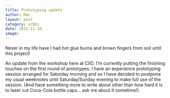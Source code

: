 ```yaml
---
title: Prototyping update
author: Mac
layout: post
category: urbbi
date: 2011-11-10
image: 
---
```


Never in my life have I had hot glue burns and brown fingers from soil until this project!

An update from the workshop here at CIID. I&#8217;m currently putting the finishing touches on the first round of prototypes. I have an experience prototyping session arranged for Saturday morning and so I have decided to postpone my usual weeknotes until Saturday/Sunday evening to make full use of the session. (And have something more to write about other than how hard it is to laser cut Coca-Cola bottle caps&#8230; ask me about it sometime!).